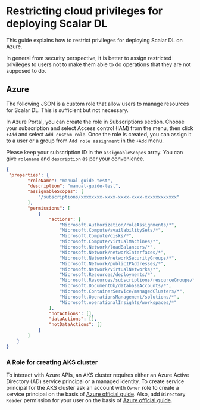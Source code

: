 # Restricting cloud privileges for deploying Scalar DL

This guide explains how to restrict privileges for deploying Scalar DL on Azure.

In general from security perspective, it is better to assign restricted privileges to users not to make them able to do operations that they are not supposed to do.

## Azure

The following JSON is a custom role that allow users to manage resources for Scalar DL. This is sufficient but not necessary.

In Azure Portal, you can create the role in Subscriptions section. Choose your subscription and select Access control (IAM) from the menu, then click `+Add` and select `Add custom role`. 
Once the role is created, you can assign it to a user or a group from `Add role assignment` in the `+Add` menu.

Please keep your subscription ID in the `assignableScopes` array. You can give `rolename` and `description` as per your convenience.

```json
{   
 "properties": {
        "roleName": "manual-guide-test",
        "description": "manual-guide-test",
        "assignableScopes": [
            "/subscriptions/xxxxxxxx-xxxx-xxxx-xxxx-xxxxxxxxxxxx"
        ],
        "permissions": [
            {
                "actions": [
                    "Microsoft.Authorization/roleAssignments/*",
                    "Microsoft.Compute/availabilitySets/*",
                    "Microsoft.Compute/disks/*",
                    "Microsoft.Compute/virtualMachines/*",
                    "Microsoft.Network/loadBalancers/*",
                    "Microsoft.Network/networkInterfaces/*",
                    "Microsoft.Network/networkSecurityGroups/*",
                    "Microsoft.Network/publicIPAddresses/*",
                    "Microsoft.Network/virtualNetworks/*",
                    "Microsoft.Resources/deployments/*",
                    "Microsoft.Resources/subscriptions/resourceGroups/*",
                    "Microsoft.DocumentDb/databaseAccounts/*",
                    "Microsoft.ContainerService/managedClusters/*",
                    "Microsoft.OperationsManagement/solutions/*",
                    "Microsoft.operationalInsights/workspaces/*"
                ],
                "notActions": [],
                "dataActions": [],
                "notDataActions": []
            }
        ]
    }
}
```

### A Role for creating AKS cluster

To interact with Azure APIs, an AKS cluster requires either an Azure Active Directory (AD) service principal or a managed identity.
To create service principal for the AKS cluster ask an account with `Owner` role to create a service principal on the basis of [Azure official guide](https://docs.microsoft.com/en-us/azure/aks/kubernetes-service-principal?tabs=azure-cli). 
Also, add `Directory Reader` permission for your user on the basis of [Azure official guide]( https://docs.microsoft.com/en-us/azure/active-directory/roles/manage-roles-portal).
